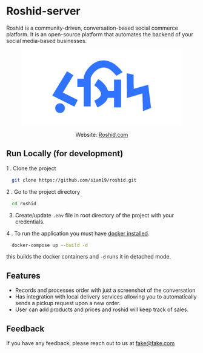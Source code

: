 
# Roshid-server

Roshid is a community-driven, conversation-based social commerce platform. It is an open-source platform that automates the backend of your social media-based businesses.
<p align="center">
    <img src="0.0/roshid-logo-bn.png"
        height="200">
</p>
<p align="center">Website:  <a href="roshid.com" alt="website"> Roshid.com</a>
</p>


## Run Locally (for development)

1 . Clone the project

```bash
  git clone https://github.com/siam19/roshid.git
```

2 . Go to the project directory

```bash
  cd roshid
```
3. Create/update `.env` file in root directory of the project with your credentials.

4 . To run the application you must have [docker installed](https://docs.docker.com/engine/install/).
```bash
  docker-compose up --build -d
```
this builds the docker containers and `-d` runs it in detached mode. 




## Features

- Records and processes order with just a screenshot of the conversation 
- Has integration with local delivery services allowing you to automatically sends a pickup request upon a new order. 
- User can add products and prices and roshid will keep track of sales.
## Feedback

If you have any feedback, please reach out to us at fake@fake.com

